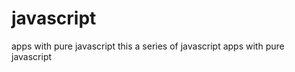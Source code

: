 javascript
==========

apps with pure javascript
this a series of javascript apps with pure javascript
